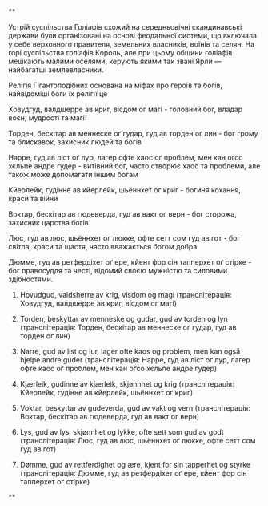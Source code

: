 **

Устрій суспільства Голіафів схожий на середньовічні скандинавські держави були організовані на основі феодальної системи, що включала у себе верховного правителя, земельних власників, воїнів та селян. На горі суспільства голіафів Король, але при цьому общини голіафів мешкають малими оселями, керують якими так звані Ярли — найбагатші землевласники. 

  

Релігія Гігантоподібних основана на міфах про героїв та богів, найвідоміші боги їх релігії це

Ховудгуд, валдшерре ав криг, вісдом ог магі - головний бог, владар воєн, мудрості та магії

Торден, бескітар ав меннеске оґ гудар, гуд ав торден оґ лин - бог грому та блискавок, захисник людей та богів

Нарре, гуд ав ліст оґ лур, лагер офте каос оґ проблем, мен кан оґсо хєльпе андре гудер - витівний бог, часто створює хаос та проблеми, але також може допомагати іншим богам

Кйерлейк, гудінне ав кйерлейк, шьённхет оґ криг - богиня кохання, краси та війни

Воктар, бескітар ав гюдеверда, гуд ав вакт оґ верн - бог сторожа, захисник царства богів

Люс, гуд ав люс, шьённхет оґ люкке, офте сетт сом гуд ав гот - бог світла, краси та щастя, часто вважається богом добра

Дюмме, гуд ав ретфердіхет оґ ере, кйент фор сін тапперхет оґ стірке - бог правосуддя та честі, відомий своєю мужністю та силовими здібностями.

  

1. Hovudgud, valdsherre av krig, visdom og magi (транслітерація: Ховудгуд, валдшерре ав криг, вісдом ог магі)
    
2. Torden, beskyttar av menneske og gudar, gud av torden og lyn (транслітерація: Торден, бескітар ав меннеске оґ гудар, гуд ав торден оґ лин)
    
3. Narre, gud av list og lur, lager ofte kaos og problem, men kan også hjelpe andre guder (транслітерація: Нарре, гуд ав ліст оґ лур, лагер офте каос оґ проблем, мен кан оґсо хєльпе андре гудер)
    
4. Kjærleik, gudinne av kjærleik, skjønnhet og krig (транслітерація: Кйерлейк, гудінне ав кйерлейк, шьённхет оґ криг)
    
5. Voktar, beskyttar av gudeverda, gud av vakt og vern (транслітерація: Воктар, бескітар ав гюдеверда, гуд ав вакт оґ верн)
    
6. Lys, gud av lys, skjønnhet og lykke, ofte sett som gud av godt (транслітерація: Люс, гуд ав люс, шьённхет оґ люкке, офте сетт сом гуд ав гот)
    
7. Dømme, gud av rettferdighet og ære, kjent for sin tapperhet og styrke (транслітерація: Дюмме, гуд ав ретфердіхет оґ ере, кйент фор сін тапперхет оґ стірке)
    

**
